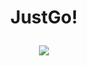 <div align='center'>
  <h1>
    <div display='flex' align-items='center'>
      <p>JustGo!</p>
      <img src='https://user-images.githubusercontent.com/23531034/148371444-6a9e799d-74ba-4c96-be74-b5610618bafe.png' />
    </div>
  </h1>
</div>
